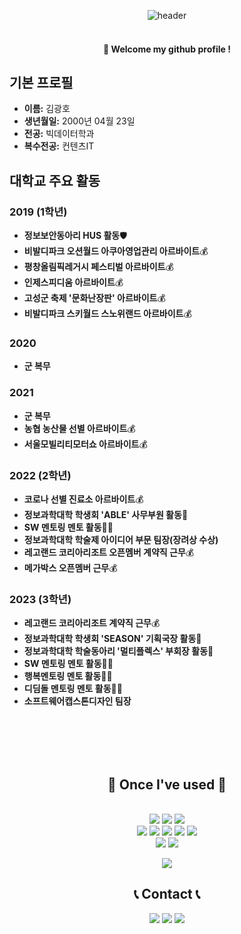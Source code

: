<div align="center"> 

  
![header](https://capsule-render.vercel.app/api?type=waving&text=pang-pangho&color=gradient&fontColor=ffffff)
<br><br>
####  :wave: Welcome my github profile !
</div>

## 기본 프로필

- **이름:** 김광호
- **생년월일:** 2000년 04월 23일
- **전공:** 빅데이터학과
- **복수전공:** 컨텐츠IT

## 대학교 주요 활동

### 2019 (1학년)

- **정보보안동아리 HUS 활동**🛡️
- **비발디파크 오션월드 아쿠아영업관리 아르바이트**💰
- **평창올림픽레거시 페스티벌 아르바이트**💰
- **인제스피디움 아르바이트**💰
- **고성군 축제 '문화난장판' 아르바이트**💰
- **비발디파크 스키월드 스노위랜드 아르바이트**💰
### 2020

- **군 복무**

### 2021

- **군 복무**
- **농협 농산물 선별 아르바이트**💰
- **서울모빌리티모터쇼 아르바이트**💰
### 2022 (2학년)
- **코로나 선별 진료소 아르바이트**💰
- **정보과학대학 학생회 'ABLE' 사무부원 활동**🏫
- **SW 멘토링 멘토 활동**👨‍🏫
- **정보과학대학 학술제 아이디어 부문 팀장(장려상 수상)**
- **레고랜드 코리아리조트 오픈멤버 계약직 근무**💰
- **메가박스 오픈멤버 근무**💰
### 2023 (3학년)
- **레고랜드 코리아리조트 계약직 근무**💰
- **정보과학대학 학생회 'SEASON' 기획국장 활동**🏫
- **정보과학대학 학술동아리 '멀티플렉스' 부회장 활동**🏫
- **SW 멘토링 멘토 활동**👨‍🏫
- **행복멘토링 멘토 활동**👨‍🏫
- **디딤돌 멘토링 멘토 활동**👨‍🏫
- **소프트웨어캡스톤디자인 팀장**


<br>
<br>
<br>
<br>
<div align="center"> 

## 🔨 Once I've used 🔨

<br>
<img src="https://img.shields.io/badge/HTML5-007396?style=for-the-badge&logo=HTML5&logoColor=white">

<img src="https://img.shields.io/badge/CSS3-4479A1?style=for-the-badge&logo=CSS3&logoColor=white">

<img src="https://img.shields.io/badge/javascript-F80000?style=for-the-badge&logo=javascript&logoColor=white">
<br>

<img src="https://img.shields.io/badge/visualstudiocode-007ACC?style=for-the-badge&logo=visualstudiocode&logoColor=white">



<img src="https://img.shields.io/badge/netlify-00C7B7?style=for-the-badge&logo=netlify&logoColor=white">

<img src="https://img.shields.io/badge/bootstrap-7952B3?style=for-the-badge&logo=bootstrap&logoColor=white">

<img src="https://img.shields.io/badge/swiper-6332F6?style=for-the-badge&logo=swiper&logoColor=white">

<img src="https://img.shields.io/badge/jquery-0769AD?style=for-the-badge&logo=jquery&logoColor=white">
<br>
<img src="https://img.shields.io/badge/git-F05032?style=for-the-badge&logo=git&logoColor=white">

<img src="https://img.shields.io/badge/github-181717?style=for-the-badge&logo=github&logoColor=white">



![](./profile-3d-contrib/profile-green-animate.svg)

## 📞 Contact 📞
<a href="https://www.instagram.com/__gwangya/" target="_blank"><img src="https://img.shields.io/badge/instagram-E4405F?style=for-the-badge&logo=instagram&logoColor=white"/></a>
<a href="https://open.kakao.com/o/sXWDxbRf/" target="_blank"><img src="https://img.shields.io/badge/kakaotalk-FFCD00?style=for-the-badge&logo=kakaotalk&logoColor=white"></a>
<a href="mailto:day_adm@naver.com"><img src="https://img.shields.io/badge/naver-03C75A?style=for-the-badge&logo=naver&logoColor=white"></a>

